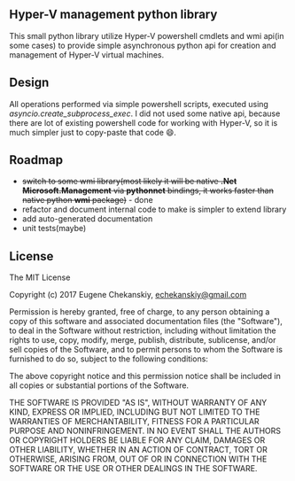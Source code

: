 ## Hyper-V management python library

This small python library utilize Hyper-V powershell cmdlets and wmi api(in some cases) to provide simple asynchronous
python api for creation and management of Hyper-V virtual machines.

## Design

All operations performed via simple powershell scripts, executed using *asyncio.create_subprocess_exec*. I did not used
some native api, because there are lot of existing powershell code for working with Hyper-V, so it is much simpler just 
to copy-paste that code :smile:.

## Roadmap

* ~~switch to some wmi library(most likely it will be native **.Net Microsoft.Management**  via **pythonnet** bindings, it
works faster than native python **wmi** package)~~ - done
* refactor and document internal code to make is simpler to extend library
* add auto-generated documentation
* unit tests(maybe)

## License

The MIT License

Copyright (c) 2017 Eugene Chekanskiy, echekanskiy@gmail.com

Permission is hereby granted, free of charge, to any person obtaining a copy
of this software and associated documentation files (the "Software"), to deal
in the Software without restriction, including without limitation the rights
to use, copy, modify, merge, publish, distribute, sublicense, and/or sell
copies of the Software, and to permit persons to whom the Software is
furnished to do so, subject to the following conditions:

The above copyright notice and this permission notice shall be included in
all copies or substantial portions of the Software.

THE SOFTWARE IS PROVIDED "AS IS", WITHOUT WARRANTY OF ANY KIND, EXPRESS OR
IMPLIED, INCLUDING BUT NOT LIMITED TO THE WARRANTIES OF MERCHANTABILITY,
FITNESS FOR A PARTICULAR PURPOSE AND NONINFRINGEMENT. IN NO EVENT SHALL THE
AUTHORS OR COPYRIGHT HOLDERS BE LIABLE FOR ANY CLAIM, DAMAGES OR OTHER
LIABILITY, WHETHER IN AN ACTION OF CONTRACT, TORT OR OTHERWISE, ARISING FROM,
OUT OF OR IN CONNECTION WITH THE SOFTWARE OR THE USE OR OTHER DEALINGS IN
THE SOFTWARE.
